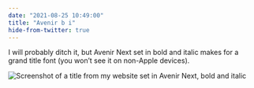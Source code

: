 ```yaml
---
date: "2021-08-25 10:49:00"
title: "Avenir b i"
hide-from-twitter: true
---
```



I will probably ditch it, but Avenir Next set in bold and italic makes for a grand title font (you won’t see it on non-Apple devices).

![Screenshot of a title from my website set in Avenir Next, bold and italic](https://www.thisdaysportion.com/images/avenir-b-i.png)
